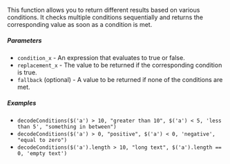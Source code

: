 This function allows you to return different results based on various conditions. It checks multiple conditions sequentially and returns the corresponding value as soon as a condition is met.

##### Parameters
* `condition_x` - An expression that evaluates to true or false.
* `replacement_x` - The value to be returned if the corresponding condition is true.
* `fallback` (optional) - A value to be returned if none of the conditions are met.

##### Examples
* `decodeConditions($('a') > 10, "greater than 10", $('a') < 5, 'less than 5', "something in between")`
* `decodeConditions($('a') > 0, "positive", $('a') < 0, 'negative', "equal to zero")`
* `decodeConditions($('a').length > 10, "long text", $('a').length == 0, 'empty text')` 
